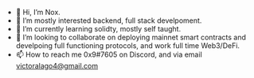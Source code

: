 - 👋 Hi, I’m Nox.
- 👀 I’m mostly interested backend, full stack develpoment.
- 🌱 I’m currently learning solidty, mostly self taught.
- 💞️ I’m looking to collaborate on deploying mainnet smart contracts and develpoing full functioning protocols, and work full time Web3/DeFi.
- 📫 How to reach me 0x9#7605 on Discord, and via email victoralago4@gmail.com 

<!---
0xnoxturnee/0xnoxturnee is a ✨ special ✨ repository because its `README.md` (this file) appears on your GitHub profile.
You can click the Preview link to take a look at your changes.
--->
